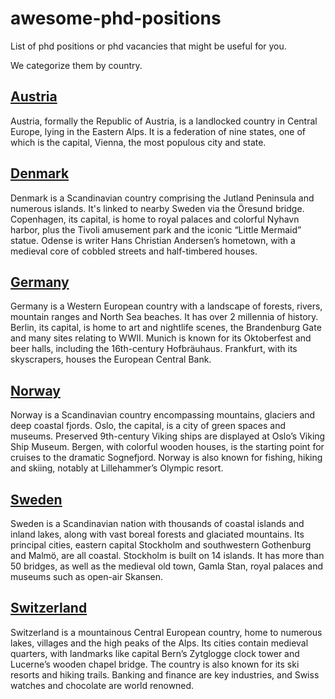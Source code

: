# awesome-phd-positions
List of phd positions or phd vacancies that might be useful for you.

We categorize them by country.

## [Austria]()

Austria, formally the Republic of Austria, is a landlocked country in Central Europe, lying in the Eastern Alps. It is a federation of nine states, one of which is the capital, Vienna, the most populous city and state.

## [Denmark]()

Denmark is a Scandinavian country comprising the Jutland Peninsula and numerous islands. It's linked to nearby Sweden via the Öresund bridge. Copenhagen, its capital, is home to royal palaces and colorful Nyhavn harbor, plus the Tivoli amusement park and the iconic “Little Mermaid” statue. Odense is writer Hans Christian Andersen’s hometown, with a medieval core of cobbled streets and half-timbered houses.

## [Germany]()

Germany is a Western European country with a landscape of forests, rivers, mountain ranges and North Sea beaches. It has over 2 millennia of history. Berlin, its capital, is home to art and nightlife scenes, the Brandenburg Gate and many sites relating to WWII. Munich is known for its Oktoberfest and beer halls, including the 16th-century Hofbräuhaus. Frankfurt, with its skyscrapers, houses the European Central Bank.

## [Norway]()

Norway is a Scandinavian country encompassing mountains, glaciers and deep coastal fjords. Oslo, the capital, is a city of green spaces and museums. Preserved 9th-century Viking ships are displayed at Oslo’s Viking Ship Museum. Bergen, with colorful wooden houses, is the starting point for cruises to the dramatic Sognefjord. Norway is also known for fishing, hiking and skiing, notably at Lillehammer’s Olympic resort.

## [Sweden](https://github.com/ekotwidodo/awesome-phd-positions/blob/main/sweden.md)

Sweden is a Scandinavian nation with thousands of coastal islands and inland lakes, along with vast boreal forests and glaciated mountains. Its principal cities, eastern capital Stockholm and southwestern Gothenburg and Malmö, are all coastal. Stockholm is built on 14 islands. It has more than 50 bridges, as well as the medieval old town, Gamla Stan, royal palaces and museums such as open-air Skansen.

## [Switzerland]()

Switzerland is a mountainous Central European country, home to numerous lakes, villages and the high peaks of the Alps. Its cities contain medieval quarters, with landmarks like capital Bern’s Zytglogge clock tower and Lucerne’s wooden chapel bridge. The country is also known for its ski resorts and hiking trails. Banking and finance are key industries, and Swiss watches and chocolate are world renowned.
